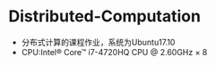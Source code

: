# Distributed-Computation
- 分布式计算的课程作业，系统为Ubuntu17.10
- CPU:Intel® Core™ i7-4720HQ CPU @ 2.60GHz × 8
